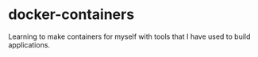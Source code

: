 # docker-containers

Learning to make containers for myself with tools that I have used to build applications.